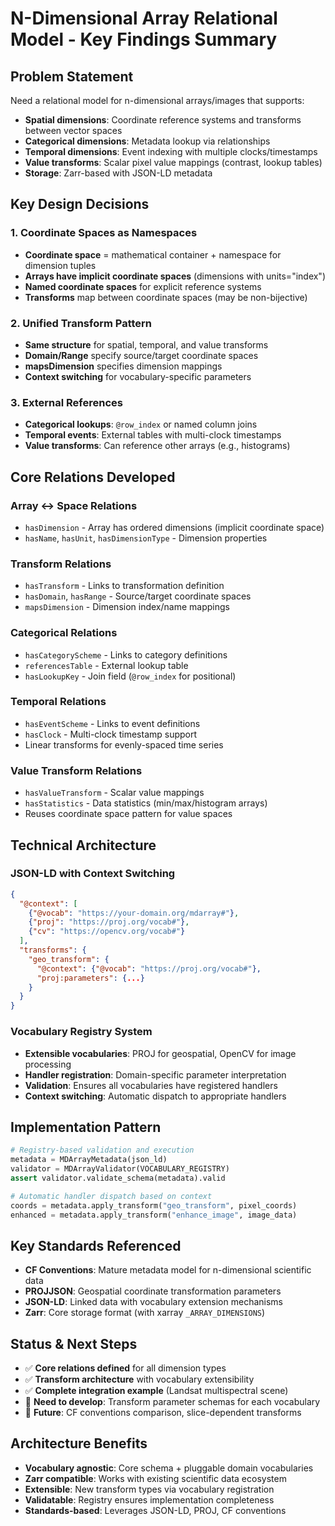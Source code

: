 # N-Dimensional Array Relational Model - Key Findings Summary

## Problem Statement
Need a relational model for n-dimensional arrays/images that supports:
- **Spatial dimensions**: Coordinate reference systems and transforms between vector spaces
- **Categorical dimensions**: Metadata lookup via relationships  
- **Temporal dimensions**: Event indexing with multiple clocks/timestamps
- **Value transforms**: Scalar pixel value mappings (contrast, lookup tables)
- **Storage**: Zarr-based with JSON-LD metadata

## Key Design Decisions

### 1. Coordinate Spaces as Namespaces
- **Coordinate space** = mathematical container + namespace for dimension tuples
- **Arrays have implicit coordinate spaces** (dimensions with units="index")  
- **Named coordinate spaces** for explicit reference systems
- **Transforms** map between coordinate spaces (may be non-bijective)

### 2. Unified Transform Pattern
- **Same structure** for spatial, temporal, and value transforms
- **Domain/Range** specify source/target coordinate spaces
- **mapsDimension** specifies dimension mappings
- **Context switching** for vocabulary-specific parameters

### 3. External References
- **Categorical lookups**: `@row_index` or named column joins
- **Temporal events**: External tables with multi-clock timestamps  
- **Value transforms**: Can reference other arrays (e.g., histograms)

## Core Relations Developed

### Array ↔ Space Relations
- `hasDimension` - Array has ordered dimensions (implicit coordinate space)
- `hasName`, `hasUnit`, `hasDimensionType` - Dimension properties

### Transform Relations  
- `hasTransform` - Links to transformation definition
- `hasDomain`, `hasRange` - Source/target coordinate spaces
- `mapsDimension` - Dimension index/name mappings

### Categorical Relations
- `hasCategoryScheme` - Links to category definitions
- `referencesTable` - External lookup table
- `hasLookupKey` - Join field (`@row_index` for positional)

### Temporal Relations
- `hasEventScheme` - Links to event definitions  
- `hasClock` - Multi-clock timestamp support
- Linear transforms for evenly-spaced time series

### Value Transform Relations
- `hasValueTransform` - Scalar value mappings
- `hasStatistics` - Data statistics (min/max/histogram arrays)
- Reuses coordinate space pattern for value spaces

## Technical Architecture

### JSON-LD with Context Switching
```json
{
  "@context": [
    {"@vocab": "https://your-domain.org/mdarray#"},
    {"proj": "https://proj.org/vocab#"},
    {"cv": "https://opencv.org/vocab#"}
  ],
  "transforms": {
    "geo_transform": {
      "@context": {"@vocab": "https://proj.org/vocab#"},
      "proj:parameters": {...}
    }
  }
}
```

### Vocabulary Registry System
- **Extensible vocabularies**: PROJ for geospatial, OpenCV for image processing
- **Handler registration**: Domain-specific parameter interpretation
- **Validation**: Ensures all vocabularies have registered handlers
- **Context switching**: Automatic dispatch to appropriate handlers

## Implementation Pattern
```python
# Registry-based validation and execution
metadata = MDArrayMetadata(json_ld)
validator = MDArrayValidator(VOCABULARY_REGISTRY)
assert validator.validate_schema(metadata).valid

# Automatic handler dispatch based on context
coords = metadata.apply_transform("geo_transform", pixel_coords)
enhanced = metadata.apply_transform("enhance_image", image_data)
```

## Key Standards Referenced
- **CF Conventions**: Mature metadata model for n-dimensional scientific data
- **PROJJSON**: Geospatial coordinate transformation parameters  
- **JSON-LD**: Linked data with vocabulary extension mechanisms
- **Zarr**: Core storage format (with xarray `_ARRAY_DIMENSIONS`)

## Status & Next Steps
- ✅ **Core relations defined** for all dimension types
- ✅ **Transform architecture** with vocabulary extensibility  
- ✅ **Complete integration example** (Landsat multispectral scene)
- 🔄 **Need to develop**: Transform parameter schemas for each vocabulary
- 🔄 **Future**: CF conventions comparison, slice-dependent transforms

## Architecture Benefits
- **Vocabulary agnostic**: Core schema + pluggable domain vocabularies
- **Zarr compatible**: Works with existing scientific data ecosystem
- **Extensible**: New transform types via vocabulary registration
- **Validatable**: Registry ensures implementation completeness
- **Standards-based**: Leverages JSON-LD, PROJ, CF conventions
